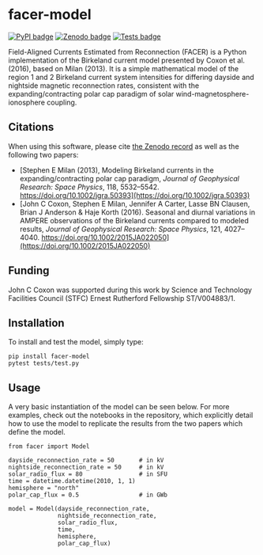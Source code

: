 # facer-model

[![PyPI badge](https://badge.fury.io/py/facer-model.svg)](https://badge.fury.io/py/facer-model)
[![Zenodo badge](https://zenodo.org/badge/665918230.svg)](https://doi.org/10.5281/zenodo.15731338)
[![Tests badge](https://github.com/johncoxon/birkeland-model/actions/workflows/test.yml/badge.svg)](https://github.com/johncoxon/birkeland-model/actions/workflows/test.yml)

Field-Aligned Currents Estimated from Reconnection (FACER) is a Python implementation of the Birkeland current model presented by Coxon et al. (2016), based on Milan (2013). It is a simple mathematical model of the region 1 and 2 Birkeland current system intensities for differing dayside and nightside magnetic reconnection rates, consistent with the expanding/contracting polar cap paradigm of solar wind-magnetosphere-ionosphere coupling.

## Citations

When using this software, please cite [the Zenodo record](https://doi.org/10.5281/zenodo.15731338) as well as the following two papers:

- [Stephen E Milan (2013), Modeling Birkeland currents in the expanding/contracting polar cap paradigm, _Journal of Geophysical Research: Space Physics_, 118, 5532–5542. https://doi.org/10.1002/jgra.50393](https://doi.org/10.1002/jgra.50393)
- [John C Coxon, Stephen E Milan, Jennifer A Carter, Lasse BN Clausen, Brian J Anderson & Haje Korth (2016). Seasonal and diurnal variations in AMPERE observations of the Birkeland currents compared to modeled results, _Journal of Geophysical Research: Space Physics_, 121, 4027–4040. https://doi.org/10.1002/2015JA022050](https://doi.org/10.1002/2015JA022050)

## Funding

John C Coxon was supported during this work by Science and Technology Facilities Council (STFC) Ernest Rutherford Fellowship ST/V004883/1.

## Installation

To install and test the model, simply type:

```
pip install facer-model
pytest tests/test.py
```

## Usage

A very basic instantiation of the model can be seen below. For more examples, check out the notebooks in the repository, which explicitly detail how to use the model to replicate the results from the two papers which define the model.
```
from facer import Model

dayside_reconnection_rate = 50       # in kV
nightside_reconnection_rate = 50     # in kV
solar_radio_flux = 80                # in SFU
time = datetime.datetime(2010, 1, 1)
hemisphere = "north"
polar_cap_flux = 0.5                 # in GWb

model = Model(dayside_reconnection_rate,
              nightside_reconnection_rate,
              solar_radio_flux,
              time,
              hemisphere,
              polar_cap_flux)
```
